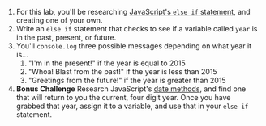 1. For this lab, you'll be researching [JavaScript's ```else if``` statement](https://www.google.com/webhp?sourceid=chrome-instant&ion=1&espv=2&es_th=1&ie=UTF-8#q=javascript+else+if), and creating one of your own.
2. Write an ```else if``` statement that checks to see if a variable called ```year``` is in the past, present, or future.
3. You'll ```console.log``` three possible messages depending on what year it is...
    1. "I'm in the present!" if the year is equal to 2015
    2. "Whoa! Blast from the past!" if the year is less than 2015
    3. "Greetings from the future!" if the year is greater than 2015
4. **Bonus Challenge** Research JavaScript's [date methods](https://www.google.com/search?q=javascript+new+date&oq=javascript+new+date&aqs=chrome..69i57j0l5.4422j0j4&sourceid=chrome&es_sm=119&ie=UTF-8#q=javascript+date+methods), and find one that will return to you the current, four digit year. Once you have grabbed that year, assign it to a variable, and use that in your ```else if``` statement.
